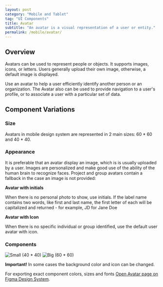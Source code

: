 ```yaml
---
layout: post
category: "Mobile and Tablet"
tag: "UI Components"
title: Avatar
subtitle: "An avatar is a visual representation of a user or entity."
permalink: /mobile/avatar/
---
```


## Overview

Avatars can be used to represent people or objects. It supports images, icons, or letters. Users generally upload their own image, otherwise, a default image is displayed.

Use an avatar to help a user efficiently identify another person or an organization. The Avatar also can be used to provide navigation to a user's profile, or to associate a user with a particular set of data. 

## Component Variations
### Size
Avatars in mobile design system are represented in 2 main sizes: 60 * 60 and 40 * 40.

### Appearance
It is preferable that an avatar display an image, which is is usually uploaded by a user. Images are personalized and make good use of the ability of the human brain to recognize faces. Project and group avatars contain a fallback in the case an image is not provided: 

**Avatar with initials**

When there is no personal photo to show, use initials. If the label name contains two words, like first and last name, the first letter of each will be capitalized and returned - for example, JD for Jane Doe

**Avatar with Icon**

When there is no specific individual or group identified, use the default user avatar with icon.

### Components


![Small (40 * 40)]({{site.baseurl}}/img/Mobile_Avatar_40.png)
![Big (60 * 60)]({{site.baseurl}}/img/Mobile_Avatar_60.png)

**Important!**
 In some cases the background color and icon can be changed.

For exporting exact component colors, sizes and fonts [Open Avatar page on Figma Design System](https://www.figma.com/file/TwQ8GcLuodWXegpAArH1RC/Draft-mobile-components?node-id=925%3A17347&t=jtjgJfPVsDhiGk1P-1).


 
 

